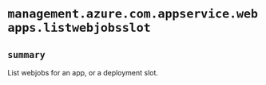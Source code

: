 # `management.azure.com.appservice.webapps.listwebjobsslot`

## `summary`
List webjobs for an app, or a deployment slot.



